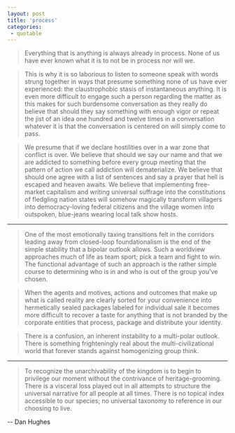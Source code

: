 ```yaml
---
layout: post
title: 'process'
categories:
 - quotable
---
```


> Everything that is anything is always already in process. None of us have ever known what it is to not be in process nor will we.

> This is why it is so laborious to listen to someone speak with words strung together in ways that presume something none of us have ever experienced: the claustrophobic stasis of instantaneous anything. It is even more difficult to engage such a person regarding the matter as this makes for such burdensome conversation as they really do believe that should they say something with enough vigor or repeat the jist of an idea one hundred and twelve times in a conversation whatever it is that the conversation is centered on will simply come to pass.

> We presume that if we declare hostilities over in a war zone that conflict is over. We believe that should we say our name and that we are addicted to something before every group meeting that the pattern of action we call addiction will dematerialize. We believe that should one agree with a list of sentences and say a prayer that hell is escaped and heaven awaits. We believe that implementing free-market capitalism and writing universal suffrage into the constitutions of fledgling nation states will somehow magically transform villagers into democracy-loving federal citizens and the village women into outspoken, blue-jeans wearing local talk show hosts.

---

> One of the most emotionally taxing transitions felt in the corridors leading away from closed-loop foundationalism is the end of the simple stability that a bipolar outlook allows. Such a worldview approaches much of life as team sport; pick a team and fight to win. The functional advantage of such an approach is the rather simple course to determining who is in and who is out of the group you've chosen.

> When the agents and motives, actions and outcomes that make up what is called reality are clearly sorted for your convenience into hermetically sealed packages labeled for individual sale it becomes more difficult to recover a taste for anything that is not branded by the corporate entities that process, package and distribute your identity.

> There is a confusion, an inherent instability to a multi-polar outlook. There is something frighteningly real about the multi-civilizational world that forever stands against homogenizing group think.

---

> To recognize the unarchivability of the kingdom is to begin to privilege our moment without the contrivance of heritage-grooming. There is a visceral loss played out in all attempts to structure the universal narrative for all people at all times. There is no topical index accessible to our species; no universal taxonomy to reference in our choosing to live.

-- Dan Hughes
